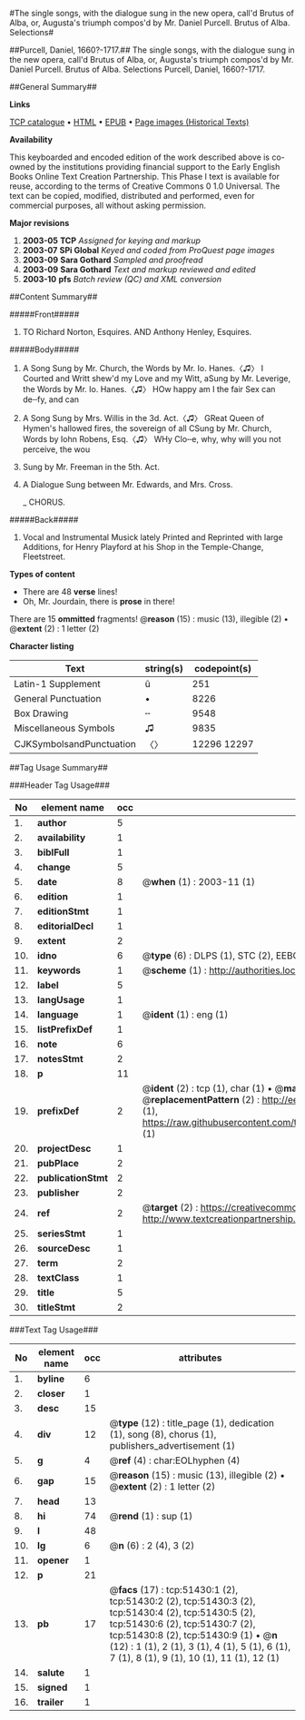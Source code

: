 #The single songs, with the dialogue sung in the new opera, call'd Brutus of Alba, or, Augusta's triumph compos'd by Mr. Daniel Purcell. Brutus of Alba. Selections#

##Purcell, Daniel, 1660?-1717.##
The single songs, with the dialogue sung in the new opera, call'd Brutus of Alba, or, Augusta's triumph compos'd by Mr. Daniel Purcell.
Brutus of Alba. Selections
Purcell, Daniel, 1660?-1717.

##General Summary##

**Links**

[TCP catalogue](http://www.ota.ox.ac.uk/tcp/)  • 
[HTML](http://tei.it.ox.ac.uk/tcp/Texts-HTML/free/A55/A55545.html)  • 
[EPUB](http://tei.it.ox.ac.uk/tcp/Texts-EPUB/free/A55/A55545.epub) • 
[Page images (Historical Texts)](https://data.historicaltexts.jisc.ac.uk/view?pubId=eebo-11951396e&pageId=eebo-11951396e-51430-1)

**Availability**

This keyboarded and encoded edition of the
	       work described above is co-owned by the institutions
	       providing financial support to the Early English Books
	       Online Text Creation Partnership. This Phase I text is
	       available for reuse, according to the terms of Creative
	       Commons 0 1.0 Universal. The text can be copied,
	       modified, distributed and performed, even for
	       commercial purposes, all without asking permission.

**Major revisions**

1. __2003-05__ __TCP__ *Assigned for keying and markup*
1. __2003-07__ __SPi Global__ *Keyed and coded from ProQuest page images*
1. __2003-09__ __Sara Gothard__ *Sampled and proofread*
1. __2003-09__ __Sara Gothard__ *Text and markup reviewed and edited*
1. __2003-10__ __pfs__ *Batch review (QC) and XML conversion*

##Content Summary##

#####Front#####

1. TO Richard Norton, Esquires. AND Anthony Henley, Esquires.

#####Body#####

1. A Song
Sung by Mr. Church, the Words by Mr. Io. Hanes.〈♫〉 I Courted and Writt shew'd my Love and my Witt, aSung by Mr. Leverige, the Words by Mr. Io. Hanes.〈♫〉 HOw happy am I the fair Sex can de╌fy, and can 
1. A Song
Sung by Mrs. Willis in the 3d. Act.〈♫〉 GReat Queen of Hymen's hallowed fires, the sovereign of all CSung by Mr. Church, Words by Iohn Robens, Esq.〈♫〉 WHy Clo╌e, why, why will you not perceive, the wou
1. Sung by Mr. Freeman in the 5th. Act.

1. A Dialogue Sung between Mr. Edwards, and Mrs. Cross.

    _ CHORUS.

#####Back#####

1. Vocal and Instrumental Musick lately Printed and Reprinted with large Additions, for Henry Playford at his Shop in the Temple-Change, Fleetstreet.

**Types of content**

  * There are 48 **verse** lines!
  * Oh, Mr. Jourdain, there is **prose** in there!

There are 15 **ommitted** fragments! 
 @__reason__ (15) : music (13), illegible (2)  •  @__extent__ (2) : 1 letter (2)

**Character listing**


|Text|string(s)|codepoint(s)|
|---|---|---|
|Latin-1 Supplement|û|251|
|General Punctuation|•|8226|
|Box Drawing|╌|9548|
|Miscellaneous Symbols|♫|9835|
|CJKSymbolsandPunctuation|〈〉|12296 12297|

##Tag Usage Summary##

###Header Tag Usage###

|No|element name|occ|attributes|
|---|---|---|---|
|1.|__author__|5||
|2.|__availability__|1||
|3.|__biblFull__|1||
|4.|__change__|5||
|5.|__date__|8| @__when__ (1) : 2003-11 (1)|
|6.|__edition__|1||
|7.|__editionStmt__|1||
|8.|__editorialDecl__|1||
|9.|__extent__|2||
|10.|__idno__|6| @__type__ (6) : DLPS (1), STC (2), EEBO-CITATION (1), OCLC (1), VID (1)|
|11.|__keywords__|1| @__scheme__ (1) : http://authorities.loc.gov/ (1)|
|12.|__label__|5||
|13.|__langUsage__|1||
|14.|__language__|1| @__ident__ (1) : eng (1)|
|15.|__listPrefixDef__|1||
|16.|__note__|6||
|17.|__notesStmt__|2||
|18.|__p__|11||
|19.|__prefixDef__|2| @__ident__ (2) : tcp (1), char (1)  •  @__matchPattern__ (2) : ([0-9\-]+):([0-9IVX]+) (1), (.+) (1)  •  @__replacementPattern__ (2) : http://eebo.chadwyck.com/downloadtiff?vid=$1&page=$2 (1), https://raw.githubusercontent.com/textcreationpartnership/Texts/master/tcpchars.xml#$1 (1)|
|20.|__projectDesc__|1||
|21.|__pubPlace__|2||
|22.|__publicationStmt__|2||
|23.|__publisher__|2||
|24.|__ref__|2| @__target__ (2) : https://creativecommons.org/publicdomain/zero/1.0/ (1), http://www.textcreationpartnership.org/docs/. (1)|
|25.|__seriesStmt__|1||
|26.|__sourceDesc__|1||
|27.|__term__|2||
|28.|__textClass__|1||
|29.|__title__|5||
|30.|__titleStmt__|2||


###Text Tag Usage###

|No|element name|occ|attributes|
|---|---|---|---|
|1.|__byline__|6||
|2.|__closer__|1||
|3.|__desc__|15||
|4.|__div__|12| @__type__ (12) : title_page (1), dedication (1), song (8), chorus (1), publishers_advertisement (1)|
|5.|__g__|4| @__ref__ (4) : char:EOLhyphen (4)|
|6.|__gap__|15| @__reason__ (15) : music (13), illegible (2)  •  @__extent__ (2) : 1 letter (2)|
|7.|__head__|13||
|8.|__hi__|74| @__rend__ (1) : sup (1)|
|9.|__l__|48||
|10.|__lg__|6| @__n__ (6) : 2 (4), 3 (2)|
|11.|__opener__|1||
|12.|__p__|21||
|13.|__pb__|17| @__facs__ (17) : tcp:51430:1 (2), tcp:51430:2 (2), tcp:51430:3 (2), tcp:51430:4 (2), tcp:51430:5 (2), tcp:51430:6 (2), tcp:51430:7 (2), tcp:51430:8 (2), tcp:51430:9 (1)  •  @__n__ (12) : 1 (1), 2 (1), 3 (1), 4 (1), 5 (1), 6 (1), 7 (1), 8 (1), 9 (1), 10 (1), 11 (1), 12 (1)|
|14.|__salute__|1||
|15.|__signed__|1||
|16.|__trailer__|1||
